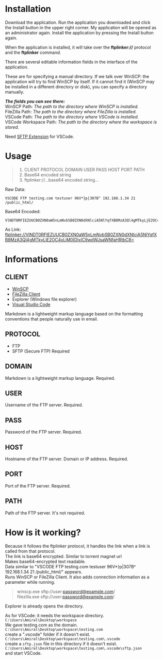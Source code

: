 
# Installation

Download the application. Run the application you downloaded and click the Install button in the upper right corner. My application will be opened as an administrator again. Install the application by pressing the Install button again.

When the application is installed, it will take over the **ftplinker://** protocol and the **ftplinker** command.

There are several editable information fields in the interface of the application.

These are for specifying a manual directory. If we talk over WinSCP: the application will try to find WinSCP by itself. If it cannot find it (WinSCP may be installed in a different directory or disk), you can specify a directory manually.

***The fields you can see there:***  
WinSCP Path: _The path to the directory where WinSCP is installed._  
FileZilla Path: _The path to the directory where FileZilla is installed._  
VSCode Path: _The path to the directory where VSCode is installed._  
VSCode Workspace Path: _The path to the directory where the workspace is stored._

Need [SFTP Extension](https://marketplace.visualstudio.com/items?itemName=liximomo.sftp) for VSCode.

# Usage
> 1. CLIENT PROTOCOL DOMAIN USER PASS HOST PORT PATH
> 2. Base64 encoded string
> 3. ftplinker://...base64 encoded string...

Raw Data: 
```
VSCODE FTP testing.com testuser 96V*}p|307B^ 192.168.1.34 21 /public_html/
```

Base64 Encoded:
```
VlNDT0RFIEZUUCB0ZXN0aW5nLmNvbSB0ZXN0dXNlciA5NlYqfXB8MzA3Ql4gMTkyLjE2OC4xLjM0IDIxIC9wdWJsaWNfaHRtbC8=
```

As Link:
[ftplinker://VlNDT0RFIEZUUCB0ZXN0aW5nLmNvbSB0ZXN0dXNlciA5NlYqfXB8MzA3Ql4gMTkyLjE2OC4xLjM0IDIxIC9wdWJsaWNfaHRtbC8=](ftplinker://VlNDT0RFIEZUUCB0ZXN0aW5nLmNvbSB0ZXN0dXNlciA5NlYqfXB8MzA3Ql4gMTkyLjE2OC4xLjM0IDIxIC9wdWJsaWNfaHRtbC8=)
 
# Informations

## CLIENT
- [WinSCP](https://winscp.net/eng/download.php)
- [FileZilla Client](https://filezilla-project.org/download.php?platform=win64) 
- Explorer (Windows file explorer)
- [Visual Studio Code](https://code.visualstudio.com/download) 

Markdown is a lightweight markup language based on the formatting conventions
that people naturally use in email.

## PROTOCOL
- FTP
- SFTP  (Secure FTP)
Required

## DOMAIN
Markdown is a lightweight markup language. Required.

## USER
Username of the FTP server. Required.

## PASS 
Password of the FTP server. Required.

## HOST 
Hostname of the FTP server. Domain or IP address. Required.

## PORT
Port of the FTP server. Required.

## PATH
Path of the FTP server. It's not required. 


# How is it working?
Because it follows the ftplinker protocol, it handles the link when a link is called from that protocol.  
The link is base64 encrypted. Similar to torrent magnet url  
Makes base64-encrypted text readable.  
Data similar to "VSCODE FTP testing.com testuser 96V*}p|307B^ 192.168.1.34 21 /public_html/" appears.  
Runs WinSCP or FileZilla Client. It also adds connection information as a parameter while running.  
> winscp.exe sftp://user:password@example.com/  
> filezilla.exe sftp://user:password@example.com/

Explorer is already opens the directory.  

As for VSCode: it needs the workspace directory.  
`C:\Users\Amiral\Desktop\workspace`  
We gave testing.com as the domain.  
`C:\Users\Amiral\Desktop\workspace\testing.com`  
create a ".vscode" folder if it doesn't exist.
`C:\Users\Amiral\Desktop\workspace\testing.com\.vscode`  
create a `sftp.json` file in this directory if it doesn't exist.
`C:\Users\Amiral\Desktop\workspace\testing.com\.vscode\sftp.json`  
and start VSCode.

